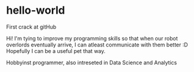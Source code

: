 # hello-world
First crack at gitHub

Hi! I'm tying to improve my programming skills so that when our robot overlords eventually arrive, I can atleast communicate with them better :D Hopefully I can be a useful pet that way.

Hobbyinst programmer, also intreseted in Data Science and Analytics
